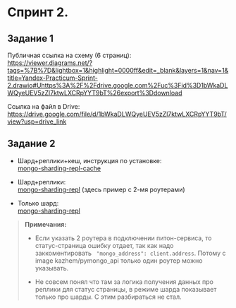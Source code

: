 # Спринт 2.

## Задание 1

Публичная ссылка на схему (6 страниц):  
https://viewer.diagrams.net/?tags=%7B%7D&lightbox=1&highlight=0000ff&edit=_blank&layers=1&nav=1&title=Yandex-Practicum-Sprint-2.drawio#Uhttps%3A%2F%2Fdrive.google.com%2Fuc%3Fid%3D1bWkaDLWQyeUEV5zZl7ktwLXCRpYYT9bT%26export%3Ddownload

Ссылка на файл в Drive:  
https://drive.google.com/file/d/1bWkaDLWQyeUEV5zZl7ktwLXCRpYYT9bT/view?usp=drive_link


## Задание 2

- Шард+реплики+кеш, инструкция по установке:  
 [mongo-sharding-repl-cache](mongo-sharding-repl-cache/README.md)


- Шард+реплики:  
  [mongo-sharding-repl](mongo-sharding-repl/README.md)
  (здесь пример с 2-мя роутерами)


- Только шард:  
  [mongo-sharding-repl](mongo-sharding/README.md)

> **Примечания:**   
> - Если указать 2 роутера в подключении питон-сервиса, то статус-страница ошибку отдает,
> так как надо заккоментировать ` "mongo_address": client.address`.
> Потому с  image kazhem/pymongo_api только один роутер можно указывать.
> 
> - Не совсем понял что там за логика получения данных про реплики для статус страницы, 
> в режиме шарда показывает только про шарды. С этим разбираться не стал.